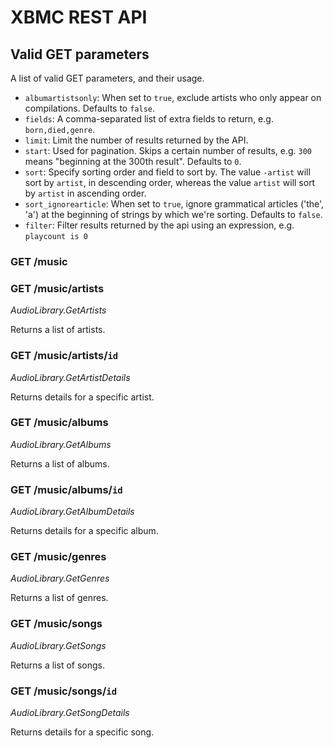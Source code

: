 # XBMC REST API

## Valid GET parameters

A list of valid GET parameters, and their usage.

* `albumartistsonly`: When set to `true`, exclude artists who only appear on compilations. Defaults to `false`.
* `fields`: A comma-separated list of extra fields to return, e.g. `born,died,genre`.
* `limit`: Limit the number of results returned by the API.
* `start`: Used for pagination. Skips a certain number of results, e.g. `300` means "beginning at the 300th result". Defaults to `0`.
* `sort`: Specify sorting order and field to sort by. The value `-artist` will sort by `artist`, in descending order, whereas the value `artist` will sort by `artist` in ascending order.
* `sort_ignorearticle`: When set to `true`, ignore grammatical articles ('the', 'a') at the beginning of strings by which we're sorting. Defaults to `false`.
* `filter`: Filter results returned by the api using an expression, e.g. `playcount is 0`

### GET /music

### GET /music/artists

_AudioLibrary.GetArtists_

Returns a list of artists. 

### GET /music/artists/`id`

_AudioLibrary.GetArtistDetails_

Returns details for a specific artist. 

### GET /music/albums

_AudioLibrary.GetAlbums_

Returns a list of albums.

### GET /music/albums/`id`

_AudioLibrary.GetAlbumDetails_

Returns details for a specific album.

### GET /music/genres

_AudioLibrary.GetGenres_

Returns a list of genres.

### GET /music/songs

_AudioLibrary.GetSongs_

Returns a list of songs.

### GET /music/songs/`id`

_AudioLibrary.GetSongDetails_

Returns details for a specific song.

